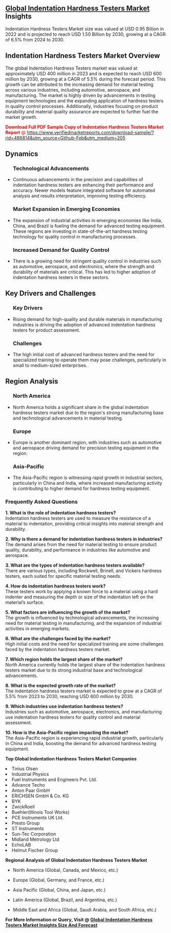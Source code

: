 <h2><a href="https://www.verifiedmarketreports.com/download-sample/?rid=486814&amp;utm_source=Github&amp;utm_medium=205" target="_blank">Global Indentation Hardness Testers Market</a> Insights</h2><p>Indentation Hardness Testers Market size was valued at USD 0.95 Billion in 2022 and is projected to reach USD 1.50 Billion by 2030, growing at a CAGR of 6.5% from 2024 to 2030.</p><p> <h2>Indentation Hardness Testers Market Overview</h2> <p>The global Indentation Hardness Testers market was valued at approximately USD 400 million in 2023 and is expected to reach USD 600 million by 2030, growing at a CAGR of 5.5% during the forecast period. This growth can be attributed to the increasing demand for material testing across various industries, including automotive, aerospace, and manufacturing. The market is highly driven by advancements in testing equipment technologies and the expanding application of hardness testers in quality control processes. Additionally, industries focusing on product durability and material quality assurance are expected to further fuel the market growth.</p> <p><p><span class=""><span style="color: #ff0000;"><strong>Download Full PDF Sample Copy of Indentation Hardness Testers Market Report</strong> @ </span><a href="https://www.verifiedmarketreports.com/download-sample/?rid=486814&amp;utm_source=Github-Feb&amp;utm_medium=205" target="_blank">https://www.verifiedmarketreports.com/download-sample/?rid=486814&amp;utm_source=Github-Feb&amp;utm_medium=205</a></span></p></p> <h2>Dynamics</h2> <ul> <h3>Technological Advancements</h3> <li>Continuous advancements in the precision and capabilities of indentation hardness testers are enhancing their performance and accuracy. Newer models feature integrated software for automated analysis and results interpretation, improving testing efficiency.</li> <h3>Market Expansion in Emerging Economies</h3> <li>The expansion of industrial activities in emerging economies like India, China, and Brazil is fueling the demand for advanced testing equipment. These regions are investing in state-of-the-art hardness testing technology for quality control in manufacturing processes.</li> <h3>Increased Demand for Quality Control</h3> <li>There is a growing need for stringent quality control in industries such as automotive, aerospace, and electronics, where the strength and durability of materials are critical. This has led to higher adoption of indentation hardness testers in these sectors.</li> </ul> <h2>Key Drivers and Challenges</h2> <ul> <h3>Key Drivers</h3> <li>Rising demand for high-quality and durable materials in manufacturing industries is driving the adoption of advanced indentation hardness testers for product assessment.</li> <h3>Challenges</h3> <li>The high initial cost of advanced hardness testers and the need for specialized training to operate them may pose challenges, particularly in small to medium-sized enterprises.</li> </ul> <h2>Region Analysis</h2> <ul> <h3>North America</h3> <li>North America holds a significant share in the global indentation hardness testers market due to the region's strong manufacturing base and technological advancements in material testing.</li> <h3>Europe</h3> <li>Europe is another dominant region, with industries such as automotive and aerospace driving demand for precision testing equipment in the region.</li> <h3>Asia-Pacific</h3> <li>The Asia-Pacific region is witnessing rapid growth in industrial sectors, particularly in China and India, where increased manufacturing activity is contributing to higher demand for hardness testing equipment.</li> </ul> <h3>Frequently Asked Questions</h3> <p><strong>1. What is the role of indentation hardness testers?</strong><br> Indentation hardness testers are used to measure the resistance of a material to indentation, providing critical insights into material strength and durability.</p> <p><strong>2. Why is there a demand for indentation hardness testers in industries?</strong><br> The demand arises from the need for material testing to ensure product quality, durability, and performance in industries like automotive and aerospace.</p> <p><strong>3. What are the types of indentation hardness testers available?</strong><br> There are various types, including Rockwell, Brinell, and Vickers hardness testers, each suited for specific material testing needs.</p> <p><strong>4. How do indentation hardness testers work?</strong><br> These testers work by applying a known force to a material using a hard indenter and measuring the depth or size of the indentation left on the material’s surface.</p> <p><strong>5. What factors are influencing the growth of the market?</strong><br> The growth is influenced by technological advancements, the increasing need for material testing in manufacturing, and the expansion of industrial activities in emerging markets.</p> <p><strong>6. What are the challenges faced by the market?</strong><br> High initial costs and the need for specialized training are some challenges faced by the indentation hardness testers market.</p> <p><strong>7. Which region holds the largest share of the market?</strong><br> North America currently holds the largest share of the indentation hardness testers market due to its strong industrial base and technological advancements.</p> <p><strong>8. What is the expected growth rate of the market?</strong><br> The indentation hardness testers market is expected to grow at a CAGR of 5.5% from 2023 to 2030, reaching USD 600 million by 2030.</p> <p><strong>9. Which industries use indentation hardness testers?</strong><br> Industries such as automotive, aerospace, electronics, and manufacturing use indentation hardness testers for quality control and material assessment.</p> <p><strong>10. How is the Asia-Pacific region impacting the market?</strong><br> The Asia-Pacific region is experiencing rapid industrial growth, particularly in China and India, boosting the demand for advanced hardness testing equipment.</p> </p><p><strong>Top Global Indentation Hardness Testers Market Companies</strong></p><div data-test-id=""><p><li>Tinius Olsen</li><li> Industrial Physics</li><li> Fuel Instruments and Engineers Pvt. Ltd.</li><li> Advance Techo</li><li> Anton Paar GmbH</li><li> ERICHSEN GmbH & Co. KG</li><li> BYK</li><li> ZwickRoell</li><li> Buehler(Illinois Tool Works)</li><li> PCE Instruments UK Ltd.</li><li> Presto Group</li><li> ST Instruments</li><li> Sun-Tec Corporation</li><li> Midland Metrology Ltd</li><li> EchoLAB</li><li> Helmut Fischer Group</li></p><div><strong>Regional Analysis of&nbsp;Global Indentation Hardness Testers Market</strong></div><ul><li dir="ltr"><p dir="ltr">North America&nbsp;(Global, Canada, and Mexico, etc.)</p></li><li dir="ltr"><p dir="ltr">Europe (Global, Germany, and France, etc.)</p></li><li dir="ltr"><p dir="ltr">Asia Pacific&nbsp;(Global, China, and Japan, etc.)</p></li><li dir="ltr"><p dir="ltr">Latin America&nbsp;(Global, Brazil, and Argentina, etc.)</p></li><li dir="ltr">Middle East and Africa&nbsp;(Global, Saudi Arabia, and South Africa, etc.)</li></ul><p><strong>For More Information or Query, Visit @&nbsp;</strong><strong><a href="https://www.verifiedmarketreports.com/product/indentation-hardness-testers-market/?utm_source=Github&amp;utm_medium=205" target="_blank">Global Indentation Hardness Testers Market Insights Size And Forecast</a></strong></p></div>
